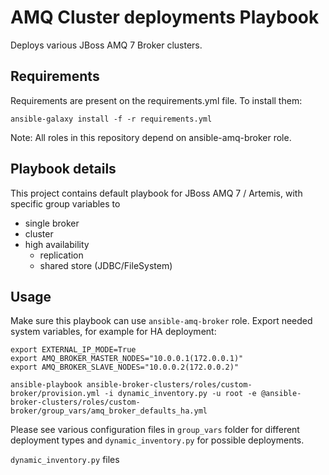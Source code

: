 AMQ Cluster deployments Playbook
=========

Deploys various JBoss AMQ 7 Broker clusters.

Requirements
------------

Requirements are present on the requirements.yml file. To install them:

```ansible-galaxy install -f -r requirements.yml```

Note: All roles in this repository depend on ansible-amq-broker role.

Playbook details
--------------

This project contains default playbook for JBoss AMQ 7 / Artemis, with specific group variables to
* single broker
* cluster
* high availability 
  * replication
  * shared store (JDBC/FileSystem)


Usage
--------------

Make sure this playbook can use `ansible-amq-broker` role.
Export needed system variables, for example for HA deployment:

```
export EXTERNAL_IP_MODE=True
export AMQ_BROKER_MASTER_NODES="10.0.0.1(172.0.0.1)"
export AMQ_BROKER_SLAVE_NODES="10.0.0.2(172.0.0.2)"

ansible-playbook ansible-broker-clusters/roles/custom-broker/provision.yml -i dynamic_inventory.py -u root -e @ansible-broker-clusters/roles/custom-broker/group_vars/amq_broker_defaults_ha.yml
```

Please see various configuration files in `group_vars` folder for different deployment types and `dynamic_inventory.py` for possible deployments.

`dynamic_inventory.py` files